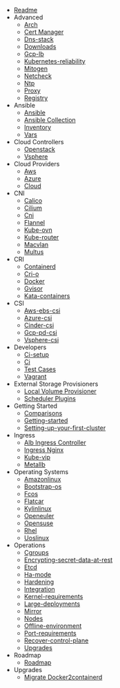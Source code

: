 * [Readme](/)
* Advanced
  * [Arch](/docs/advanced/arch.md)
  * [Cert Manager](/docs/advanced/cert_manager.md)
  * [Dns-stack](/docs/advanced/dns-stack.md)
  * [Downloads](/docs/advanced/downloads.md)
  * [Gcp-lb](/docs/advanced/gcp-lb.md)
  * [Kubernetes-reliability](/docs/advanced/kubernetes-reliability.md)
  * [Mitogen](/docs/advanced/mitogen.md)
  * [Netcheck](/docs/advanced/netcheck.md)
  * [Ntp](/docs/advanced/ntp.md)
  * [Proxy](/docs/advanced/proxy.md)
  * [Registry](/docs/advanced/registry.md)
* Ansible
  * [Ansible](/docs/ansible/ansible.md)
  * [Ansible Collection](/docs/ansible/ansible_collection.md)
  * [Inventory](/docs/ansible/inventory.md)
  * [Vars](/docs/ansible/vars.md)
* Cloud Controllers
  * [Openstack](/docs/cloud_controllers/openstack.md)
  * [Vsphere](/docs/cloud_controllers/vsphere.md)
* Cloud Providers
  * [Aws](/docs/cloud_providers/aws.md)
  * [Azure](/docs/cloud_providers/azure.md)
  * [Cloud](/docs/cloud_providers/cloud.md)
* CNI
  * [Calico](/docs/CNI/calico.md)
  * [Cilium](/docs/CNI/cilium.md)
  * [Cni](/docs/CNI/cni.md)
  * [Flannel](/docs/CNI/flannel.md)
  * [Kube-ovn](/docs/CNI/kube-ovn.md)
  * [Kube-router](/docs/CNI/kube-router.md)
  * [Macvlan](/docs/CNI/macvlan.md)
  * [Multus](/docs/CNI/multus.md)
* CRI
  * [Containerd](/docs/CRI/containerd.md)
  * [Cri-o](/docs/CRI/cri-o.md)
  * [Docker](/docs/CRI/docker.md)
  * [Gvisor](/docs/CRI/gvisor.md)
  * [Kata-containers](/docs/CRI/kata-containers.md)
* CSI
  * [Aws-ebs-csi](/docs/CSI/aws-ebs-csi.md)
  * [Azure-csi](/docs/CSI/azure-csi.md)
  * [Cinder-csi](/docs/CSI/cinder-csi.md)
  * [Gcp-pd-csi](/docs/CSI/gcp-pd-csi.md)
  * [Vsphere-csi](/docs/CSI/vsphere-csi.md)
* Developers
  * [Ci-setup](/docs/developers/ci-setup.md)
  * [Ci](/docs/developers/ci.md)
  * [Test Cases](/docs/developers/test_cases.md)
  * [Vagrant](/docs/developers/vagrant.md)
* External Storage Provisioners
  * [Local Volume Provisioner](/docs/external_storage_provisioners/local_volume_provisioner.md)
  * [Scheduler Plugins](/docs/external_storage_provisioners/scheduler_plugins.md)
* Getting Started
  * [Comparisons](/docs/getting_started/comparisons.md)
  * [Getting-started](/docs/getting_started/getting-started.md)
  * [Setting-up-your-first-cluster](/docs/getting_started/setting-up-your-first-cluster.md)
* Ingress
  * [Alb Ingress Controller](/docs/ingress/alb_ingress_controller.md)
  * [Ingress Nginx](/docs/ingress/ingress_nginx.md)
  * [Kube-vip](/docs/ingress/kube-vip.md)
  * [Metallb](/docs/ingress/metallb.md)
* Operating Systems
  * [Amazonlinux](/docs/operating_systems/amazonlinux.md)
  * [Bootstrap-os](/docs/operating_systems/bootstrap-os.md)
  * [Fcos](/docs/operating_systems/fcos.md)
  * [Flatcar](/docs/operating_systems/flatcar.md)
  * [Kylinlinux](/docs/operating_systems/kylinlinux.md)
  * [Openeuler](/docs/operating_systems/openeuler.md)
  * [Opensuse](/docs/operating_systems/opensuse.md)
  * [Rhel](/docs/operating_systems/rhel.md)
  * [Uoslinux](/docs/operating_systems/uoslinux.md)
* Operations
  * [Cgroups](/docs/operations/cgroups.md)
  * [Encrypting-secret-data-at-rest](/docs/operations/encrypting-secret-data-at-rest.md)
  * [Etcd](/docs/operations/etcd.md)
  * [Ha-mode](/docs/operations/ha-mode.md)
  * [Hardening](/docs/operations/hardening.md)
  * [Integration](/docs/operations/integration.md)
  * [Kernel-requirements](/docs/operations/kernel-requirements.md)
  * [Large-deployments](/docs/operations/large-deployments.md)
  * [Mirror](/docs/operations/mirror.md)
  * [Nodes](/docs/operations/nodes.md)
  * [Offline-environment](/docs/operations/offline-environment.md)
  * [Port-requirements](/docs/operations/port-requirements.md)
  * [Recover-control-plane](/docs/operations/recover-control-plane.md)
  * [Upgrades](/docs/operations/upgrades.md)
* Roadmap
  * [Roadmap](/docs/roadmap/roadmap.md)
* Upgrades
  * [Migrate Docker2containerd](/docs/upgrades/migrate_docker2containerd.md)
